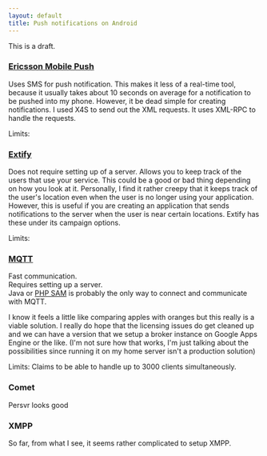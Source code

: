 ```yaml
---
layout: default
title: Push notifications on Android
---
```


This is a draft.

### [Ericsson Mobile Push][ericsson]

Uses SMS for push notification.
This makes it less of a real-time tool, because it usually takes about 10 seconds on average for a notification to be pushed into my phone.
However, it be dead simple for creating notifications.
I used X4S to send out the XML requests. It uses XML-RPC to handle the requests.

Limits:

### [Extify][]

Does not require setting up of a server.
Allows you to keep track of the users that use your service. This could be a good or bad thing depending on how you look at it.
Personally, I find it rather creepy that it keeps track of the user's location even when the user is no longer using your application.
However, this is useful if you are creating an application that sends notifications to the server when the user is near certain locations. Extify has these under its campaign options.

Limits:

### [MQTT][]

Fast communication.  
Requires setting up a server.  
Java or [PHP SAM][php_sam] is probably the only way to connect and communicate with MQTT.

I know it feels a little like comparing apples with oranges but this really is a viable solution.
I really do hope that the licensing issues do get cleaned up and we can have a version that we setup a broker instance on Google Apps Engine or the like. (I'm not sure how that works, I'm just talking about the possibilities since running it on my home server isn't a production solution)

Limits: Claims to be able to handle up to 3000 clients simultaneously.

### Comet

Persvr looks good

### XMPP

So far, from what I see, it seems rather complicated to setup XMPP.

[ericsson]:https://labs.ericsson.com/apis/mobile-push/ "Mobile Push"
[extify]: http://extify.com "Extify"
[mqtt]: http://mqtt.com "MQTT"
[php_sam]: http://php.net/manual/en/book.sam.php "PHP SAM"
[persvr]: http://persvr.org/ "Persevere"
